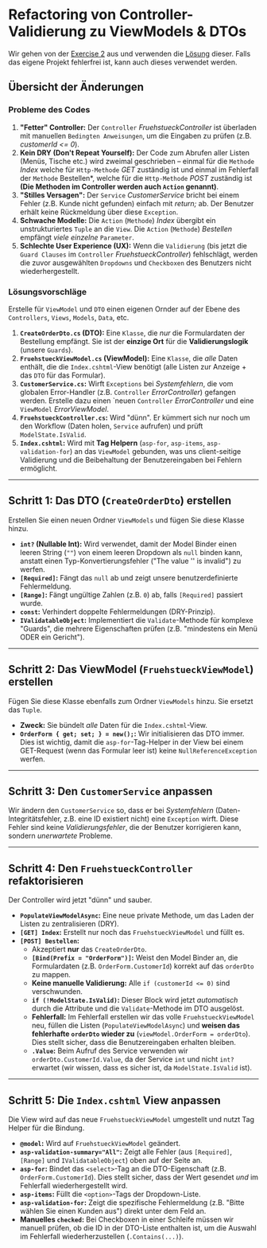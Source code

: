 # Refactoring von Controller-Validierung zu ViewModels & DTOs

Wir gehen von der [Exercise 2](../exercise2-fruehstuecksrestaurant-mit-validation/Angabe.md) aus und verwenden die [Lösung](../exercise2-fruehstuecksrestaurant-mit-validation/) dieser. Falls das eigene Projekt fehlerfrei ist, kann auch dieses verwendet werden.

## Übersicht der Änderungen

### Probleme des Codes

1.  **"Fetter" Controller:** Der ``Controller`` *FruehstueckController* ist überladen mit manuellen `Bedingten Anweisungen`, um die Eingaben zu prüfen (z.B. *customerId <= 0*).
2.  **Kein DRY (Don't Repeat Yourself):** Der Code zum Abrufen aller Listen (Menüs, Tische etc.) wird zweimal geschrieben – einmal für die ``Methode`` *Index* welche für `Http-Methode` *GET* zuständig ist und einmal im Fehlerfall der ``Methode`` Bestellen*, welche für die `Http-Methode` *POST* zuständig ist **(Die Methoden im Controller werden auch ``Action`` genannt)**.
3.  **"Stilles Versagen":** Der ``Service`` *CustomerService* bricht bei einem Fehler (z.B. Kunde nicht gefunden) einfach mit *return;* ab. Der Benutzer erhält keine Rückmeldung über diese ``Exception``.
4.  **Schwache Modelle:** Die ``Action`` (``Methode``) *Index* übergibt ein unstrukturiertes `Tuple` an die ``View``. Die ``Action`` (``Methode``) *Bestellen* empfängt *viele einzelne* ``Parameter``.
5.  **Schlechte User Experience (UX):** Wenn die ``Validierung`` (bis jetzt die ``Guard Clauses`` im ``Controller`` *FruehstueckController*) fehlschlägt, werden die zuvor ausgewählten ``Dropdowns`` und ``Checkboxen`` des Benutzers nicht wiederhergestellt.

### Lösungsvorschläge
Erstelle für ``ViewModel`` und ``DTO`` einen eigenen Ornder auf der Ebene des ``Controllers``, ``Views``, ``Models``, ``Data``, etc.

1.  **`CreateOrderDto.cs` (DTO):** Eine ``Klasse``, die *nur* die Formulardaten der Bestellung empfängt. Sie ist der **einzige Ort** für die **Validierungslogik** (unsere ``Guards``).
2.  **`FruehstueckViewModel.cs` (ViewModel):** Eine ``Klasse``, die *alle* Daten enthält, die die `Index.cshtml`-View benötigt (alle Listen zur Anzeige + das ``DTO`` für das Formular).
3.  **`CustomerService.cs`:** Wirft `Exceptions` bei *Systemfehlern*, die vom globalen Error-Handler (z.B. ``Controller`` *ErrorController*) gefangen werden. Erstelle dazu einen `neuen ``Controller`` *ErrorController* und eine ``ViewModel`` *ErrorViewModel*.
4.  **`FruehstueckController.cs`:** Wird "dünn". Er kümmert sich nur noch um den Workflow (Daten holen, ``Service`` aufrufen) und prüft `ModelState.IsValid`.
5.  **`Index.cshtml`:** Wird mit **Tag Helpern** (`asp-for`, `asp-items`, `asp-validation-for`) an das ``ViewModel`` gebunden, was uns client-seitige Validierung und die Beibehaltung der Benutzereingaben bei Fehlern ermöglicht.

---

## Schritt 1: Das DTO (`CreateOrderDto`) erstellen

Erstellen Sie einen neuen Ordner `ViewModels` und fügen Sie diese Klasse hinzu.

* **`int?` (Nullable Int):** Wird verwendet, damit der Model Binder einen leeren String (`""`) von einem leeren Dropdown als `null` binden kann, anstatt einen Typ-Konvertierungsfehler ("The value '' is invalid") zu werfen.
* **`[Required]`:** Fängt das `null` ab und zeigt unsere benutzerdefinierte Fehlermeldung.
* **`[Range]`:** Fängt ungültige Zahlen (z.B. `0`) ab, falls `[Required]` passiert wurde.
* **`const`:** Verhindert doppelte Fehlermeldungen (DRY-Prinzip).
* **`IValidatableObject`:** Implementiert die `Validate`-Methode für komplexe "Guards", die mehrere Eigenschaften prüfen (z.B. "mindestens ein Menü ODER ein Gericht").

---

## Schritt 2: Das ViewModel (`FruehstueckViewModel`) erstellen

Fügen Sie diese Klasse ebenfalls zum Ordner `ViewModels` hinzu. Sie ersetzt das `Tuple`.

* **Zweck:** Sie bündelt *alle* Daten für die `Index.cshtml`-View.
* **`OrderForm { get; set; } = new();`:** Wir initialisieren das DTO immer. Dies ist wichtig, damit die `asp-for`-Tag-Helper in der View bei einem GET-Request (wenn das Formular leer ist) keine `NullReferenceException` werfen.

---

## Schritt 3: Den `CustomerService` anpassen

Wir ändern den `CustomerService` so, dass er bei *Systemfehlern* (Daten-Integritätsfehler, z.B. eine ID existiert nicht) eine `Exception` wirft. Diese Fehler sind keine *Validierungsfehler*, die der Benutzer korrigieren kann, sondern *unerwartete* Probleme.

---

## Schritt 4: Den `FruehstueckController` refaktorisieren

Der Controller wird jetzt "dünn" und sauber.

* **`PopulateViewModelAsync`:** Eine neue private Methode, um das Laden der Listen zu zentralisieren (DRY).
* **`[GET] Index`:** Erstellt nur noch das `FruehstueckViewModel` und füllt es.
* **`[POST] Bestellen`:**
    * Akzeptiert **nur** das `CreateOrderDto`.
    * **`[Bind(Prefix = "OrderForm")]`:** Weist den Model Binder an, die Formulardaten (z.B. `OrderForm.CustomerId`) korrekt auf das `orderDto` zu mappen.
    * **Keine manuelle Validierung:** Alle `if (customerId <= 0)` sind verschwunden.
    * **`if (!ModelState.IsValid)`:** Dieser Block wird jetzt *automatisch* durch die Attribute und die `Validate`-Methode im DTO ausgelöst.
    * **Fehlerfall:** Im Fehlerfall erstellen wir das volle `FruehstueckViewModel` neu, füllen die Listen (`PopulateViewModelAsync`) und **weisen das fehlerhafte `orderDto` wieder zu** (`viewModel.OrderForm = orderDto`). Dies stellt sicher, dass die Benutzereingaben erhalten bleiben.
    * **`.Value`:** Beim Aufruf des Service verwenden wir `orderDto.CustomerId.Value`, da der Service `int` und nicht `int?` erwartet (wir wissen, dass es sicher ist, da `ModelState.IsValid` ist).

---

## Schritt 5: Die `Index.cshtml` View anpassen

Die View wird auf das neue `FruehstueckViewModel` umgestellt und nutzt Tag Helper für die Bindung.

* **`@model`:** Wird auf `FruehstueckViewModel` geändert.
* **`asp-validation-summary="All"`:** Zeigt alle Fehler (aus `[Required]`, `[Range]` und `IValidatableObject`) oben auf der Seite an.
* **`asp-for`:** Bindet das `<select>`-Tag an die DTO-Eigenschaft (z.B. `OrderForm.CustomerId`). Dies stellt sicher, dass der Wert gesendet *und* im Fehlerfall wiederhergestellt wird.
* **`asp-items`:** Füllt die `<option>`-Tags der Dropdown-Liste.
* **`asp-validation-for`:** Zeigt die spezifische Fehlermeldung (z.B. "Bitte wählen Sie einen Kunden aus") direkt unter dem Feld an.
* **Manuelles `checked`:** Bei Checkboxen in einer Schleife müssen wir manuell prüfen, ob die ID in der DTO-Liste enthalten ist, um die Auswahl im Fehlerfall wiederherzustellen (`.Contains(...)`).
```